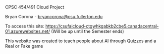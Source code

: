 CPSC 454/491 Cloud Project 

Bryan Corona - bryancorona@csu.fullerton.edu

To access this site: https://csufaicloud-ctgwhkgabkb2cbe5.canadacentral-01.azurewebsites.net/ (Will be up until the Semester ends)

This website was created to teach people about AI through Quizzes and a Real or Fake game

